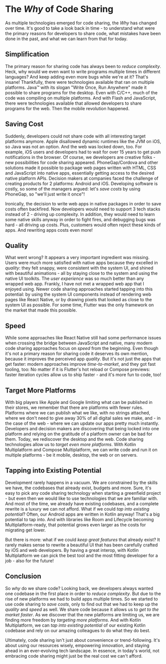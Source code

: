 # The _Why_ of Code Sharing

As multiple technologies emerged for code sharing, the _Why_ has changed over time. It's good to take a look back in time - to understand what were the primary reasons for developers to share code, what mistakes have been done in the past, and what we can learn from that for today.

## Simplification

The primary reason for sharing code has always been to _reduce complexity_. Heck, why would we even want to write programs multiple times in different languages? And keep adding even more bugs while we're at it? That's insane! Thankfully, there were technologies available that ran on multiple platforms. Java™ with its slogan "Write Once, Run Anywhere" made it possible to share programs for the desktop. Even with C/C++, much of the code was compiling on multiple platforms. And with Flash and JavaScript, there were technologies available that allowed developers to share programs for the web. Then the mobile revolution happened.

## Saving Cost

Suddenly, developers could not share code with all interesting target platforms anymore. Apple disallowed dynamic runtimes like the JVM on iOS, so Java was not an option. And the web was locked down, too. For example, iOS users and developers had to wait for over 15 years to get push notifications in the browser. Of course, we developers are creative folks - new possibilities for code sharing appeared. PhoneGap/Cordova and other solutions made it possible to package web pages written with HTML, CSS and JavaScript into native apps, essentially getting access to the desired native platform APIs. Decision makers at companies faced the challenge of creating products for 2 platforms: Android and iOS. Developing software is costly, so some of the managers argued: let's _save costs_ by using PhoneGap, so "we'll just write it once"!

Ironically, the decision to write web apps in native packages in order to save costs often backfired. Now developers would need to support 3 tech stacks instead of 2 - driving up complexity. In addition, they would need to learn some native skills anyway in order to fight fires, and debugging bugs was hard - all driving up costs. Plus, customers would often reject these kinds of apps. And rewriting apps costs even more!

## Quality

What went wrong? It appears a very important ingredient was missing. Users were much more satisfied with native apps because they excelled in _quality_: they felt snappy, were consistent with the system UI, and shined with beautiful animations - all by staying close to the system and using the native UI toolkits. The _user experience_ was so much better than any wrapped web app. Frankly, I have not met a wrapped web app that I enjoyed using.
Newer code sharing approaches started tapping into this potential: by using the system UI components instead of rendering web pages like React Native, or by drawing pixels that looked as close to the system UI as possible. For some time, Flutter was the only framework on the market that made this possible.

## Speed

While some approaches like React Native still had some performance issues when crossing the bridge between JavaScript and native, many modern code sharing approaches focus on _speed_ from the beginning. Even though it's not a primary reason for sharing code it deserves its own mention, because it improves the perceived app _quality_.
But it's not just the apps that get faster: modern approaches improve _time-to-market_, and they got fast tooling, too: No matter if it is Flutter's hot reload or Compose previews: faster iteration cycles allow us to ship faster - and it's more fun to code, too!

## Target More Platforms

With big players like Apple and Google limiting what can be published in their stores, we remember that there are platforms with fewer rules. Platforms where we can publish what we like, with no strings attached, where we don't need to give away 30% of all digital sales we make, and - in the case of the web - where we can update our apps pretty much instantly. Developers and decision makers are discovering that being locked into one platform and relying on the gratitude of a platform owner can be bad for them. Today, we rediscover the desktop and the web. Code sharing technologies allow us to _target even more platforms_. With Kotlin Multiplatform and Compose Multiplatform, we can write code and run it on multiple platforms - be it mobile, desktop, the web or on servers.

## Tapping into Existing Potential

Development rarely happens in a vacuum. We are constrained by the skills we have, the codebases that already exist, budgets and more. Sure, it's easy to pick any code sharing technology when starting a greenfield project - but even then we would like to use technologies that we are familiar with. And most of the time, we already have existing codebases, and a complete rewrite is a luxury we can not afford. What if we could _tap into existing potential_? Often, our Android apps are written in Kotlin anyway! That's a big potential to tap into. And with libraries like Room and Lifecycle becoming Multiplatform-ready, that potential grows even larger as the costs for migrating get lower.

But there is more: what if we could _keep great features_ that already exist? It rarely makes sense to rewrite a beautiful UI that has been carefully crafted by iOS and web developers. By having a great interop, with Kotlin Multiplatform we can pick the best tool and the most fitting developer for a job - also for the future!

## Conclusion

So _why_ do we share code? Looking back, we developers always wanted one codebase in the first place in order to _reduce complexity_. But due to the rise of new platforms we had to build apps multiple times. So we started to use code sharing to _save costs_, only to find out that we had to keep up the _quality_ and _speed_ as well. We share code because it allows us to _get to the market faster_. As we discover that the new platforms are limiting us, we are finding more freedom by _targeting more platforms_. And with Kotlin Multiplatform, we can _tap into existing potential_ of our existing Kotlin codebase and rely on our amazing colleagues to do what they do best.

Ultimately, code sharing isn't just about convenience or trend-following. It's about using our resources wisely, empowering innovation, and staying ahead in an ever-evolving tech landscape. In essence, in today's world, not embracing code sharing might just be the real cost we can't afford.